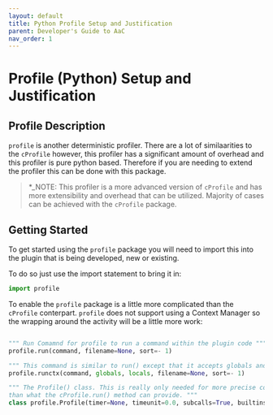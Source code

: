 ```yaml
---
layout: default
title: Python Profile Setup and Justification
parent: Developer's Guide to AaC
nav_order: 1
---
```


# Profile (Python) Setup and Justification

## Profile Description

`profile` is another deterministic profiler. There are a lot of similaarities to the `cProfile` however, this profiler has a significant amount of overhead and this profiler is pure python based. Therefore if you are needing to extend the profiler this can be done with this package.

>*_NOTE: This profiler is a more advanced version of `cProfile` and has more extensibility and overhead that can be utilized. Majority of cases can be achieved with the `cProfile` package. 

## Getting Started

To get started using the `profile` package you will need to import this into the plugin that is being developed, new or existing.

To do so just use the import statement to bring it in:

```python
import profile
```

To enable the `profile` package is a little more complicated than the `cProfile` conterpart.
`profile` does not support using a Context Manager so the wrapping around the activity will be a little more work:

```python

""" Run Comamnd for profile to run a command within the plugin code """
profile.run(command, filename=None, sort=- 1)

""" This command is similar to run() except that it accepts globals and locals definitions that are supplied and passed through the command being executed. """
profile.runctx(command, globals, locals, filename=None, sort=- 1)

""" The Profile() class. This is really only needed for more precise controls over the profiling being done
than what the cProfile.run() method can provide. """
class profile.Profile(timer=None, timeunit=0.0, subcalls=True, builtins=True)
```
